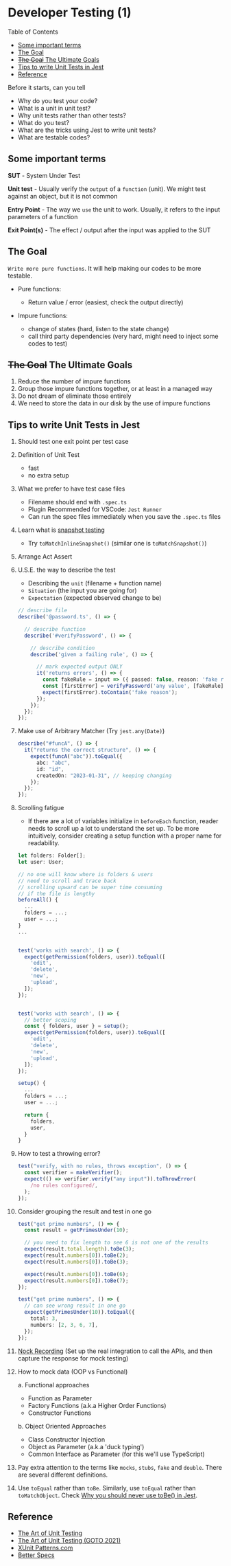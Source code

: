 # Developer Testing (1) <!-- omit in toc -->

Table of Contents

- [Some important terms](#some-important-terms)
- [The Goal](#the-goal)
- [~~The Goal~~ The Ultimate Goals](#the-goal-the-ultimate-goals)
- [Tips to write Unit Tests in Jest](#tips-to-write-unit-tests-in-jest)
- [Reference](#reference)

Before it starts, can you tell

- Why do you test your code?
- What is a unit in unit test?
- Why unit tests rather than other tests?
- What do you test?
- What are the tricks using Jest to write unit tests?
- What are testable codes?

## Some important terms

**SUT** - System Under Test

**Unit test** - Usually verify the `output` of a `function` (unit). We might test against an object, but it is not common

**Entry Point** - The way we `use` the unit to work. Usually, it refers to the input parameters of a function

**Exit Point(s)** - The effect / output after the input was applied to the SUT

## The Goal

`Write more pure functions`. It will help making our codes to be more testable.

- Pure functions:
  - Return value / error (easiest, check the output directly)

- Impure functions:
  - change of states (hard, listen to the state change)
  - call third party dependencies (very hard, might need to inject some codes to test)

## ~~The Goal~~ The Ultimate Goals

1. Reduce the number of impure functions
2. Group those impure functions together, or at least in a managed way
3. Do not dream of eliminate those entirely
4. We need to store the data in our disk by the use of impure functions

## Tips to write Unit Tests in Jest

1. Should test one exit point per test case

2. Definition of Unit Test

   - fast
   - no extra setup

3. What we prefer to have test case files

   - Filename should end with `.spec.ts`
   - Plugin Recommended for VSCode: `Jest Runner`
   - Can run the spec files immediately when you save the `.spec.ts` files

4. Learn what is [snapshot testing](https://jestjs.io/docs/snapshot-testing "https://jestjs.io/docs/snapshot-testing")

   - Try `toMatchInlineSnapshot()` (similar one is `toMatchSnapshot()`)

5. Arrange Act Assert

6. U.S.E. the way to describe the test

   - Describing the `unit` (filename + function name)
   - `Situation` (the input you are going for)
   - `Expectation` (expected observed change to be)

    ```typescript
    // describe file
    describe('@password.ts', () => {

      // describe function
      describe('#verifyPassword', () => {

        // describe condition
        describe('given a failing rule', () => {

          // mark expected output ONLY
          it('returns errors', () => {
            const fakeRule = input => ({ passed: false, reason: 'fake reason' });
            const [firstError] = verifyPassword('any value', [fakeRule]);
            expect(firstError).toContain('fake reason');
          });
        });
      });
    });
    ```

7. Make use of Arbitrary Matcher (Try `jest.any(Date)`)

    ```typescript
    describe("#funcA", () => {
      it("returns the correct structure", () => {
        expect(funcA("abc")).toEqual({
          abc: "abc",
          id: "id",
          createdOn: "2023-01-31", // keeping changing
        });
      });
    });
    ```

8. Scrolling fatigue
   - If there are a lot of variables initialize in `beforeEach` function, reader needs to scroll up a lot to understand the set up.
     To be more intuitively, consider creating a setup function with a proper name for readability.

    ```typescript
    let folders: Folder[];
    let user: User;

    // no one will know where is folders & users
    // need to scroll and trace back
    // scrolling upward can be super time consuming
    // if the file is lengthy
    beforeAll() {
      ...
      folders = ...;
      user = ...;
    }
    ...


    test('works with search', () => {
      expect(getPermission(folders, user)).toEqual([
        'edit',
        'delete',
        'new',
        'upload',
      ]);
    });

    ```

    ```typescript

    test('works with search', () => {
      // better scoping
      const { folders, user } = setup();
      expect(getPermission(folders, user)).toEqual([
        'edit',
        'delete',
        'new',
        'upload',
      ]);
    });

    setup() {
      ...
      folders = ...;
      user = ...;

      return {
        folders,
        user,
      }
    }
    ```

9. How to test a throwing error?

    ```typescript
    test("verify, with no rules, throws exception", () => {
      const verifier = makeVerifier();
      expect(() => verifier.verify("any input")).toThrowError(
        /no rules configured/,
      );
    });
    ```

10. Consider grouping the result and test in one go

    ```typescript
    test("get prime numbers", () => {
      const result = getPrimesUnder(10);

      // you need to fix length to see 6 is not one of the results
      expect(result.total.length).toBe(3);
      expect(result.numbers[0]).toBe(2);
      expect(result.numbers[0]).toBe(3);

      expect(result.numbers[0]).toBe(6);
      expect(result.numbers[0]).toBe(7);
    });
    ```

    ```typescript
    test("get prime numbers", () => {
      // can see wrong result in one go
      expect(getPrimesUnder(10)).toEqual({
        total: 3,
        numbers: [2, 3, 6, 7],
      });
    });
    ```

11. [Nock Recording](https://github.com/nock/nock#recording "https://github.com/nock/nock#recording") (Set up the real integration to call the APIs, and then capture the response for mock testing)

12. How to mock data (OOP vs Functional)

    a. Functional approaches

    - Function as Parameter
    - Factory Functions (a.k.a Higher Order Functions)
    - Constructor Functions

    b. Object Oriented Approaches

    - Class Constructor Injection
    - Object as Parameter (a.k.a 'duck typing')
    - Common Interface as Parameter (for this we'll use TypeScript)

13. Pay extra attention to the terms like `mocks`, `stubs`, `fake` and `double`. There are several different definitions.

14. Use `toEqual` rather than `toBe`. Similarly, use `toEqual` rather than `toMatchObject`. Check [Why you should never use toBe() in Jest](https://dev.to/thejaredwilcurt/why-you-should-never-use-tobe-in-jest-48ca "https://dev.to/thejaredwilcurt/why-you-should-never-use-tobe-in-jest-48ca").

## Reference

- [The Art of Unit Testing](https://www.manning.com/books/the-art-of-unit-testing-third-edition "https://www.manning.com/books/the-art-of-unit-testing-third-edition")
- [The Art of Unit Testing (GOTO 2021)](https://www.youtube.com/watch?v=6ndAWzc2F-I "https://www.youtube.com/watch?v=6ndAWzc2F-I")
- [XUnit Patterns.com](http://xunitpatterns.com/Mocks,%20Fakes,%20Stubs%20and%20Dummies.html "http://xunitpatterns.com/Mocks,%20Fakes,%20Stubs%20and%20Dummies.html")
- [Better Specs](https://www.betterspecs.org "https://www.betterspecs.org")
